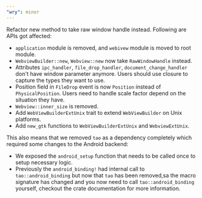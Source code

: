 ```yaml
---
"wry": minor
---
```


Refactor new method to take raw window handle instead. Following are APIs got affected:
  - `application` module is removed, and `webivew` module is moved to root module.
  - `WebviewBuilder::new`, `Webview::new` now take `RawWindowHandle` instead.
  - Attributes `ipc_handler`, `file_drop_handler`, `document_change_handler` don't have window parameter anymore.
  Users should use closure to capture the types they want to use.
  - Position field in `FileDrop` event is now `Position` instead of `PhysicalPosition`. Users need to handle scale factor
  depend on the situation they have.
  - `Webview::inner_size` is removed.
  - Add `WebViewBuilderExtUnix` trait to extend `WebViewBuilder` on Unix platforms.
  - Add `new_gtk` functions to `WebViewBuilderExtUnix` and `WebviewExtUnix`.

This also means that we removed `tao` as a dependency completely which required some changes to the Android backend:
  - We exposed the `android_setup` function that needs to be called once to setup necessary logic.
  - Previously the `android_binding!` had internal call to `tao::android_binding` but now that `tao` has been removed,sa
    the macro signature has changed and you now need to call `tao::android_binding` yourself, checkout the crate documentation for more information.  